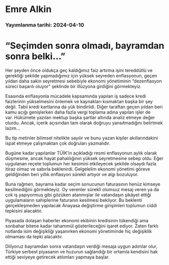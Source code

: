 # Emre Alkin

### Yayımlanma tarihi: 2024-04-10

# “Seçimden sonra olmadı, bayramdan sonra belki…”

Her şeyden önce oldukça geç kaldığımız faiz artırma işini tereddütlü ve gerektiği şekilde yapmadığımız için yüksek seyreden enflasyonun, geçen yıldan daha sakin seyretmesi sebebiyle ekonomi yönetiminin “dezenflasyon süreci başarılı oluyor” şeklinde bir illüzyona girdiğini görmekteyiz.

Esasında enflasyonla mücadele kapsamında yapılan iş sadece kredi faizlerinin yükselmesini önlemek ve kaynakları kısmaktan başka bir şey değil. Tabii kredi kartlarına da yük bindirildi. Diğer taraftan geçen yıldan beri kamu açığı genişlerken daha fazla vergi toplama adına yapılan işler de var. Hükümete yazılan mektup başka şartlar altında analiz etmeye değer olurdu. Ancak, içerik açısından tam olarak doğruyu yansıtmadığını belirtmek lazım...

Bu tip metinler bilimsel nitelikte sayılır ve bunu yazan kişiler akıllarındakini ispat etmeye çalışmaktan çok doğruları yazmalıdır.

Bugüne kadar yapılanlar TÜİK’in açıkladığı resmi enflasyonun aylık olarak düşmesine, ancak hayat pahalılığının yüksek seyretmesine sebep oldu. Eğer uygulanan reçete toplumun her kesimini etkileyecek şekilde olsaydı fazla itiraz olmaz ve sabırla beklenirdi. Gelgelelim ekonomi yönetimi göreve geldiğinden beri yıllık enflasyon sürekli artıyor ve algı bozuluyor.

Buna rağmen, bayrama kadar seçim sonucunun faturasının henüz kimseye kesilmediğini görmekteyiz. Oy verenler sürekli olumsuz mesaj veren ya da çok iş yapıyormuş gibi gözüken atanmışlar ile vatandaşın şikâyet ettiği uygulamaların sahiplerine faturanın kesilmesi bekliyor. Bu beklenti gerçekleşmeden yapılacak Anayasa değiştirme girişimleri toplumun ciddi tepkisini alacaktır.

Piyasada dolaşan haberler ekonomi ekibinin kredisinin tükendiği ama sonbahar bitene kadar tahammül gösterileceğini işaret ediyor. Zaten farklı notlarda isim değişikliği yaşanırken ekonomi yönetiminde hiç değişiklik olmaması da tepki alacaktır.

Diliyoruz bayramdan sonra vatandaşın verdiği mesaja uygun adımlar olur, Türkiye serbest piyasanın ve huzurun sağlandığı bir ortamla kendisini hak ettiği seviyeye getirecek atılımları yapmaya başlar.





